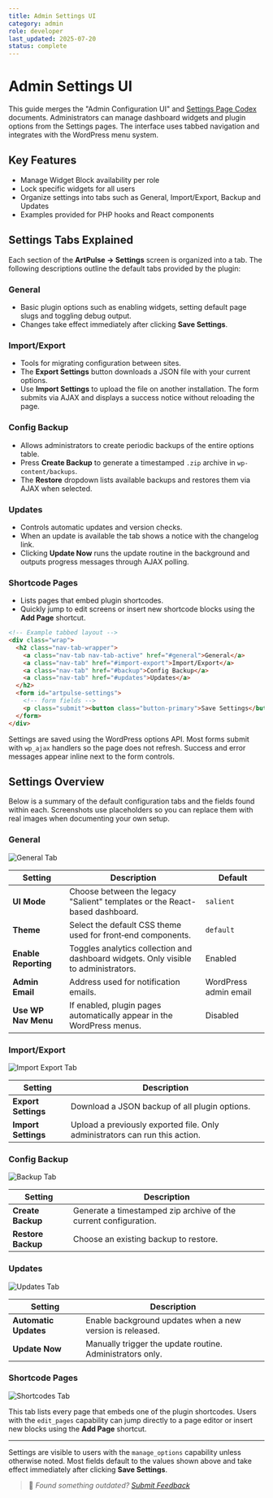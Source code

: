 ```yaml
---
title: Admin Settings UI
category: admin
role: developer
last_updated: 2025-07-20
status: complete
---
```


# Admin Settings UI

This guide merges the "Admin Configuration UI" and [Settings Page Codex](../settings-page-codex.md) documents.
Administrators can manage dashboard widgets and plugin options from the Settings
pages. The interface uses tabbed navigation and integrates with the WordPress
menu system.

## Key Features
- Manage Widget Block availability per role
- Lock specific widgets for all users
- Organize settings into tabs such as General, Import/Export, Backup and Updates
- Examples provided for PHP hooks and React components
## Settings Tabs Explained

Each section of the **ArtPulse → Settings** screen is organized into a tab. The following descriptions outline the default tabs provided by the plugin:

### General
- Basic plugin options such as enabling widgets, setting default page slugs and toggling debug output.
- Changes take effect immediately after clicking **Save Settings**.

### Import/Export
- Tools for migrating configuration between sites.
- The **Export Settings** button downloads a JSON file with your current options.
- Use **Import Settings** to upload the file on another installation. The form submits via AJAX and displays a success notice without reloading the page.

### Config Backup
- Allows administrators to create periodic backups of the entire options table.
- Press **Create Backup** to generate a timestamped `.zip` archive in `wp-content/backups`.
- The **Restore** dropdown lists available backups and restores them via AJAX when selected.

### Updates
- Controls automatic updates and version checks.
- When an update is available the tab shows a notice with the changelog link.
- Clicking **Update Now** runs the update routine in the background and outputs progress messages through AJAX polling.

### Shortcode Pages
- Lists pages that embed plugin shortcodes.
- Quickly jump to edit screens or insert new shortcode blocks using the **Add Page** shortcut.

```html
<!-- Example tabbed layout -->
<div class="wrap">
  <h2 class="nav-tab-wrapper">
    <a class="nav-tab nav-tab-active" href="#general">General</a>
    <a class="nav-tab" href="#import-export">Import/Export</a>
    <a class="nav-tab" href="#backup">Config Backup</a>
    <a class="nav-tab" href="#updates">Updates</a>
  </h2>
  <form id="artpulse-settings">
    <!-- form fields -->
    <p class="submit"><button class="button-primary">Save Settings</button></p>
  </form>
</div>
```

Settings are saved using the WordPress options API. Most forms submit with `wp_ajax` handlers so the page does not refresh. Success and error messages appear inline next to the form controls.
## Settings Overview

Below is a summary of the default configuration tabs and the fields found within each. Screenshots use placeholders so you can replace them with real images when documenting your own setup.

### General
![General Tab](images/settings-general.png)

| Setting | Description | Default |
|---------|-------------|---------|
| **UI Mode** | Choose between the legacy "Salient" templates or the React-based dashboard. | `salient` |
| **Theme** | Select the default CSS theme used for front‑end components. | `default` |
| **Enable Reporting** | Toggles analytics collection and dashboard widgets. Only visible to administrators. | Enabled |
| **Admin Email** | Address used for notification emails. | WordPress admin email |
| **Use WP Nav Menu** | If enabled, plugin pages automatically appear in the WordPress menus. | Disabled |

### Import/Export
![Import Export Tab](images/settings-import-export.png)

| Setting | Description |
|---------|-------------|
| **Export Settings** | Download a JSON backup of all plugin options. |
| **Import Settings** | Upload a previously exported file. Only administrators can run this action. |

### Config Backup
![Backup Tab](images/settings-backup.png)

| Setting | Description |
|---------|-------------|
| **Create Backup** | Generate a timestamped zip archive of the current configuration. |
| **Restore Backup** | Choose an existing backup to restore. |

### Updates
![Updates Tab](images/settings-updates.png)

| Setting | Description |
|---------|-------------|
| **Automatic Updates** | Enable background updates when a new version is released. |
| **Update Now** | Manually trigger the update routine. Administrators only. |

### Shortcode Pages
![Shortcodes Tab](images/settings-shortcodes.png)

This tab lists every page that embeds one of the plugin shortcodes. Users with the `edit_pages` capability can jump directly to a page editor or insert new blocks using the **Add Page** shortcut.

---
Settings are visible to users with the `manage_options` capability unless otherwise noted. Most fields default to the values shown above and take effect immediately after clicking **Save Settings**.

> 💬 *Found something outdated? [Submit Feedback](../feedback.md)*
